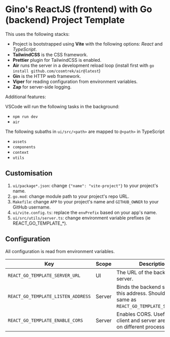 # Gino's ReactJS (frontend) with Go (backend) Project Template

This uses the following stacks:

- Project is bootstrapped using **Vite** with the following options: *React* and *TypeScript*.
- **TailwindCSS** is the CSS framework.
- **Prettier** plugin for TailwindCSS is enabled.
- **Air** runs the server in a development reload loop (install first with `go install github.com/cosmtrek/air@latest`)
- **Gin** is the HTTP web framework.
- **Viper** for reading configuration from environment variables.
- **Zap** for server-side logging.

Additional features:

VSCode will run the following tasks in the background:

- `npm run dev`
- `air`

The following subaths in `ui/src/<path>` are mapped to `@<path>` in TypeScript

- `assets`
- `components`
- `context`
- `utils`

## Customisation

1. `ui/package*.json`: change `{"name": "vite-project"}` to your project's name.
2. `go.mod`: change module path to your project's repo URL.
3. `Makefile`: change `APP` to your project's name and `GITHUB_OWNER` to your GitHub username.
4. `ui/vite.config.ts`: replace the `envPrefix` based on your app's name.
5. `ui/src/utils/server.ts`: change environment variable prefixes (ie REACT_GO_TEMPLATE_*).

## Configuration

All configuration is read from environment variables.

| Key                                | Scope  | Description                                                                                     |
| ---------------------------------- | ------ | ----------------------------------------------------------------------------------------------- |
| `REACT_GO_TEMPLATE_SERVER_URL`     | UI     | The URL of the backend server.                                                                  |
| `REACT_GO_TEMPLATE_LISTEN_ADDRESS` | Server | Binds the backend server to this address. Should be the same as `REACT_GO_TEMPLATE_SERVER_URL`. |
| `REACT_GO_TEMPLATE_ENABLE_CORS`    | Server | Enables CORS. Useful if the client and server are running on different processes.               |
